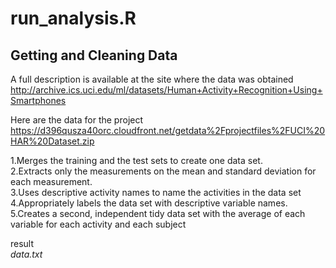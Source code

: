 run_analysis.R
==============

## Getting and Cleaning Data


A full description is available at the site where the data was obtained  
http://archive.ics.uci.edu/ml/datasets/Human+Activity+Recognition+Using+Smartphones  

Here are the data for the project  
https://d396qusza40orc.cloudfront.net/getdata%2Fprojectfiles%2FUCI%20HAR%20Dataset.zip  


1.Merges the training and the test sets to create one data set.  
2.Extracts only the measurements on the mean and standard deviation for each measurement.  
3.Uses descriptive activity names to name the activities in the data set  
4.Appropriately labels the data set with descriptive variable names.  
5.Creates a second, independent tidy data set with the average of each variable for each activity and each subject  

result  
*data.txt*  

